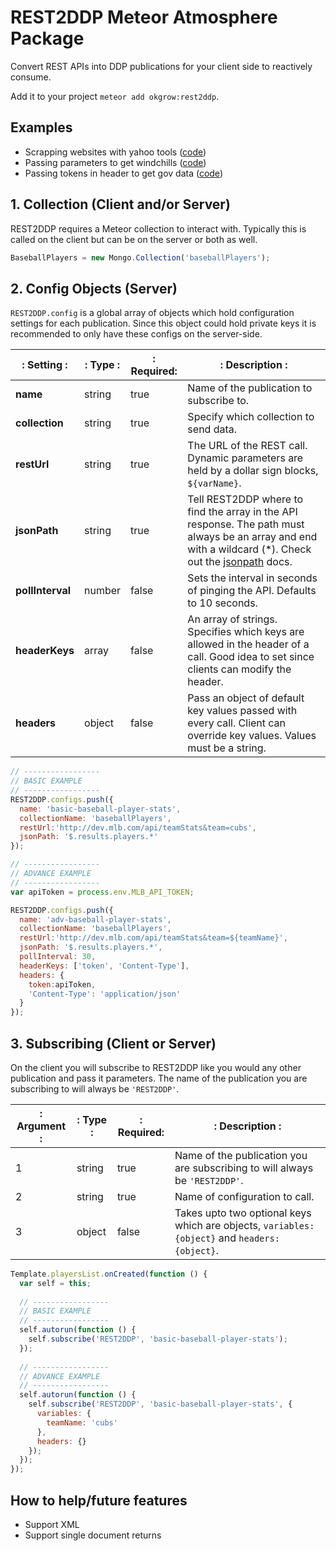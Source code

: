 # REST2DDP Meteor Atmosphere Package

Convert REST APIs into DDP publications for your client side to reactively consume.

Add it to your project `meteor add okgrow:rest2ddp`.

## Examples

- Scrapping websites with yahoo tools ([code](https://github.com/okgrow/rest2ddp/tree/master/examples/currency-quotes-scrapper))
- Passing parameters to get windchills ([code](https://github.com/okgrow/rest2ddp/tree/master/examples/weather-with-variables))
- Passing tokens in header to get gov data ([code](https://github.com/okgrow/rest2ddp/tree/master/examples/weather-stations-with-header))

## 1. Collection (Client and/or Server)

REST2DDP requires a Meteor collection to interact with. Typically this is called on the client but can be on the server or both as well.
 
```javascript
BaseballPlayers = new Mongo.Collection('baseballPlayers');
```
 
## 2. Config Objects (Server)

`REST2DDP.config` is a global array of objects which hold configuration settings for each publication. Since this object could hold private keys it is recommended to only have these configs on the server-side.

|: Setting      :|: Type :|: Required:|: Description :|
| ---            | ---    | ---       | ---           |
|**name**        | string | true      | Name of the publication to subscribe to. |
|**collection**  | string | true      | Specify which collection to send data. |
|**restUrl**     | string | true      | The URL of the REST call. Dynamic parameters are held by a dollar sign blocks, `${varName}`. |
|**jsonPath**    | string | true      | Tell REST2DDP where to find the array in the API response. The path must always be an array and end with a wildcard (*). Check out the [jsonpath](https://www.npmjs.com/package/jsonpath) docs. |
|**pollInterval**| number | false     | Sets the interval in seconds of pinging the API. Defaults to 10 seconds. |
|**headerKeys**  | array  | false     | An array of strings. Specifies which keys are allowed in the header of a call. Good idea to set since clients can modify the header. |
|**headers**     | object | false     | Pass an object of default key values passed with every call. Client can override key values. Values must be a string. |


```javascript
// -----------------
// BASIC EXAMPLE
// -----------------
REST2DDP.configs.push({
  name: 'basic-baseball-player-stats',
  collectionName: 'baseballPlayers',
  restUrl:'http://dev.mlb.com/api/teamStats&team=cubs',
  jsonPath: '$.results.players.*'
});

// -----------------
// ADVANCE EXAMPLE
// -----------------
var apiToken = process.env.MLB_API_TOKEN;

REST2DDP.configs.push({
  name: 'adv-baseball-player-stats',
  collectionName: 'baseballPlayers',
  restUrl:'http://dev.mlb.com/api/teamStats&team=${teamName}',
  jsonPath: '$.results.players.*',
  pollInterval: 30,
  headerKeys: ['token', 'Content-Type'],
  headers: {
    token:apiToken,
    'Content-Type': 'application/json'
  }
});
```
 
## 3. Subscribing (Client or Server)

On the client you will subscribe to REST2DDP like you would any other publication and pass it parameters. The name of the publication you are subscribing to will always be `'REST2DDP'`.

|: Argument :|: Type :|: Required:|: Description :|
| ---        | ---    | ---       | ---           |
| 1          | string | true      | Name of the publication you are subscribing to will always be `'REST2DDP'`. |
| 2          | string | true      | Name of configuration to call. |
| 3          | object | false     | Takes upto two optional keys which are objects, `variables: {object}` and `headers: {object}`. |


```javascript
Template.playersList.onCreated(function () {
  var self = this;
  
  // -----------------
  // BASIC EXAMPLE
  // -----------------
  self.autorun(function () {
    self.subscribe('REST2DDP', 'basic-baseball-player-stats');
  });
  
  // -----------------
  // ADVANCE EXAMPLE
  // -----------------
  self.autorun(function () {
    self.subscribe('REST2DDP', 'basic-baseball-player-stats', {
      variables: {
        teamName: 'cubs'
      },
      headers: {}
    });
  });
});
```

## How to help/future features

- Support XML
- Support single document returns